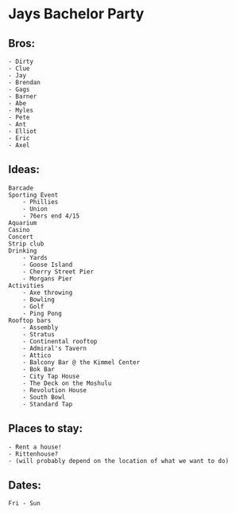 # Jays Bachelor Party

## Bros:

	- Dirty
	- Clue
	- Jay
	- Brendan
	- Gags
	- Barner
	- Abe
	- Myles
	- Pete
	- Ant
	- Elliot
	- Eric
	- Axel


## Ideas:
	Barcade
	Sporting Event
		- Phillies
		- Union
		- 76ers end 4/15
	Aquarium
	Casino
	Concert
	Strip club
	Drinking
		- Yards
		- Goose Island
		- Cherry Street Pier
		- Morgans Pier
	Activities
		- Axe throwing
		- Bowling
		- Golf
		- Ping Pong
	Rooftop bars
		- Assembly
		- Stratus
		- Continental rooftop
		- Admiral's Tavern
		- Attico
		- Balcony Bar @ the Kimmel Center
		- Bok Bar
		- City Tap House
		- The Deck on the Moshulu
		- Revolution House
		- South Bowl
		- Standard Tap

## Places to stay:
	- Rent a house!
	- Rittenhouse?
	- (will probably depend on the location of what we want to do)

## Dates:

	Fri - Sun
